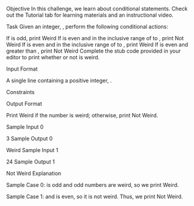 Objective
In this challenge, we learn about conditional statements. Check out the Tutorial tab for learning materials and an instructional video.

Task
Given an integer, , perform the following conditional actions:

If is odd, print Weird
If is even and in the inclusive range of to , print Not Weird
If is even and in the inclusive range of to , print Weird
If is even and greater than , print Not Weird
Complete the stub code provided in your editor to print whether or not is weird.

Input Format

A single line containing a positive integer, .

Constraints

Output Format

Print Weird if the number is weird; otherwise, print Not Weird.

Sample Input 0

3
Sample Output 0

Weird
Sample Input 1

24
Sample Output 1

Not Weird
Explanation

Sample Case 0:
is odd and odd numbers are weird, so we print Weird.

Sample Case 1:
and is even, so it is not weird. Thus, we print Not Weird.
